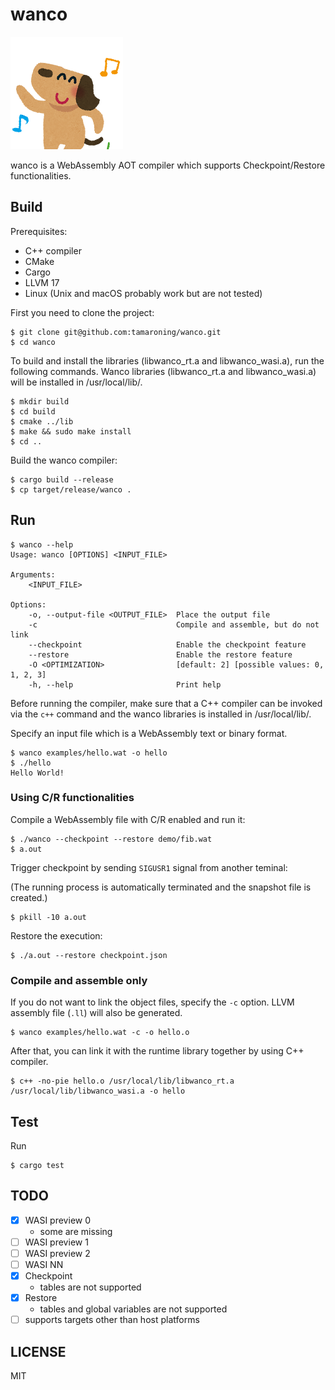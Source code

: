 # wanco

![plot](./animal_dance_dog.png)

wanco is a WebAssembly AOT compiler which supports Checkpoint/Restore functionalities.

## Build

Prerequisites:
- C++ compiler
- CMake
- Cargo
- LLVM 17
- Linux (Unix and macOS probably work but are not tested)

First you need to clone the project:
```
$ git clone git@github.com:tamaroning/wanco.git
$ cd wanco
```

To build and install the libraries (libwanco_rt.a and libwanco_wasi.a), run the following commands.
Wanco libraries (libwanco_rt.a and libwanco_wasi.a) will be installed in /usr/local/lib/.

```
$ mkdir build
$ cd build
$ cmake ../lib
$ make && sudo make install
$ cd ..
```

Build the wanco compiler:
```
$ cargo build --release
$ cp target/release/wanco .
```

## Run

```
$ wanco --help
Usage: wanco [OPTIONS] <INPUT_FILE>

Arguments:
    <INPUT_FILE>  

Options:
    -o, --output-file <OUTPUT_FILE>  Place the output file
    -c                               Compile and assemble, but do not link
    --checkpoint                     Enable the checkpoint feature
    --restore                        Enable the restore feature
    -O <OPTIMIZATION>                [default: 2] [possible values: 0, 1, 2, 3]
    -h, --help                       Print help
```

Before running the compiler, make sure that a C++ compiler can be invoked via the `c++` command and the wanco libraries is installed in /usr/local/lib/.

Specify an input file which is a WebAssembly text or binary format.

```
$ wanco examples/hello.wat -o hello
$ ./hello
Hello World!
```

### Using C/R functionalities

Compile a WebAssembly file with C/R enabled and run it:

```
$ ./wanco --checkpoint --restore demo/fib.wat
$ a.out
```

Trigger checkpoint by sending `SIGUSR1` signal from another teminal:

(The running process is automatically terminated and the snapshot file is created.)

```
$ pkill -10 a.out
```

Restore the execution:

```
$ ./a.out --restore checkpoint.json
```

### Compile and assemble only

If you do not want to link the object files, specify the `-c` option.
LLVM assembly file (`.ll`) will also be generated.

```
$ wanco examples/hello.wat -c -o hello.o
```

After that, you can link it with the runtime library together by using C++ compiler.

```
$ c++ -no-pie hello.o /usr/local/lib/libwanco_rt.a /usr/local/lib/libwanco_wasi.a -o hello
```

## Test

Run

```
$ cargo test
```

## TODO

- [x] WASI preview 0
    - some are missing
- [ ] WASI preview 1
- [ ] WASI preview 2
- [ ] WASI NN
- [x] Checkpoint
    - tables are not supported
- [x] Restore
    - tables and global variables are not supported
- [ ] supports targets other than host platforms

## LICENSE

MIT

<!--
- tests/spec/: Apache-2.0
- others: MIT
-->
